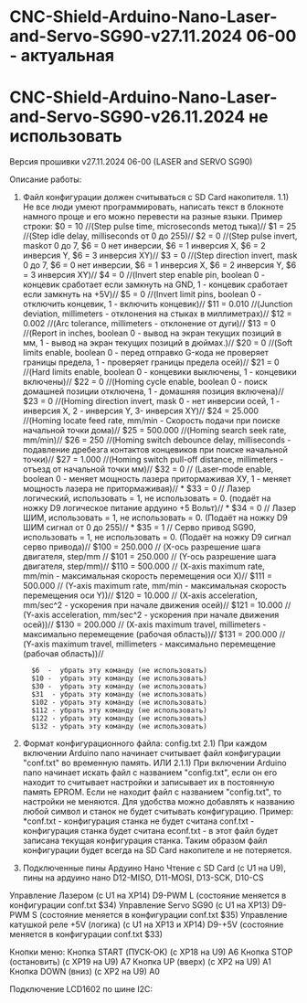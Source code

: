 # CNC-Shield-Arduino-Nano-Laser-and-Servo-SG90-v27.11.2024 06-00 - актуальная
# CNC-Shield-Arduino-Nano-Laser-and-Servo-SG90-v26.11.2024 не использовать

Версия прошивки v27.11.2024 06-00 (LASER and SERVO SG90)

Описание работы:
1) Файл конфигурации должен считываться с SD Card накопителя.
   1.1) Не все люди умеют программировать, написать текст в блокноте намного проще и его можно перевести на разные языки.
        Пример строки: 
         $0 = 10 //(Step pulse time, microseconds метод тыка)//
         $1 = 25 //(Step idle delay, milliseconds от 0 до 255)//
         $2 = 0 //(Step pulse invert, maskот 0 до 7, $6 = 0 нет инверсии, $6 = 1 инверсия X, $6 = 2 инверсия Y, $6 = 3 инверсия XY)//
         $3 = 0 //(Step direction invert, mask 0 до 7, $6 = 0 нет инверсии, $6 = 1 инверсия X, $6 = 2 инверсия Y, $6 = 3 инверсия XY)//
         $4 = 0 //(Invert step enable pin, boolean 0 - концевик сработает если замкнуть на GND, 1 - концевик сработает если замкнуть на +5V)//
         $5 = 0 //(Invert limit pins, boolean 0 - отключить концевик, 1 - включить концевик)//
         $11 = 0.010 //(Junction deviation, millimeters - отклонения на стыках в миллиметрах)//
         $12 = 0.002 //(Arc tolerance, millimeters - отклонение от дуги)//
         $13 = 0 //(Report in inches, boolean 0 - вывод на экран текущих позиций в мм, 1 - вывод на экран текущих позиций в дюймах.)//
         $20 = 0 //(Soft limits enable, boolean 0 - перед отправко G-кода не проверяет границы предела, 1 - проверяет границы предела осей)//
         $21 = 0 //(Hard limits enable, boolean 0 - концевики выключены, 1 - концевики включены)//
         $22 = 0 //(Homing cycle enable, boolean 0 - поиск домашней позиции отключена, 1 - домашняя позиция включена)//
         $23 = 0 //(Homing direction invert, mask 0 - нет инверсии осей, 1 - инверсия X, 2 - инверсия Y, 3- инверсия XY)//
         $24 = 25.000 //(Homing locate feed rate, mm/min - Скорость подачи при поиске начальной точки дома)//
         $25 = 500.000 //(Homing search seek rate, mm/min)//
         $26 = 250 //(Homing switch debounce delay, milliseconds - подавление дребезга контактов концевиков при поиске начальной точки)//
         $27 = 1.000 //(Homing switch pull-off distance, millimeters - отъезд от начальной точки мм)//
         $32 = 0 // (Laser-mode enable, boolean 0 - меняет мощность лазера притормаживая ХУ, 1 - меняет мощность лазера не притормаживая)//
       * $33 = 0 // Лазер логический, использовать = 1, не использовать = 0. (подаёт на ножку D9 логическое питание ардуино +5 Вольт)//
       * $34 = 0 // Лазер ШИМ, использовать = 1, не использовать = 0. (Подаёт на ножку D9 ШИМ сигнал от 0 до 255)//
       * $35 = 1 // Серво привод SG90, использовать = 1, не использовать = 0. (Подаёт на ножку D9 сигнал серво привода)//
         $100 = 250.000 // (X-ось разрешение шага двигателя, step/mm // 
         $101 = 250.000 // (Y-ось разрешение шага двигателя, step/mm)//
         $110 = 500.000 // (X-axis maximum rate, mm/min - максимальная скорость перемещения оси X)//
         $111 = 500.000 // (Y-axis maximum rate, mm/min - максимальная скорость перемещения оси Y))//
         $120 = 10.000  // (X-axis acceleration, mm/sec^2 - ускорения при начале движения осей)//
         $121 = 10.000  // (Y-axis acceleration, mm/sec^2 - ускорения при начале движения осей))//
         $130 = 200.000 // (X-axis maximum travel, millimeters - максимально перемещение (рабочая область))//
         $131 = 200.000 // (Y-axis maximum travel, millimeters - максимально перемещение (рабочая область))//
                  
         $6  -  убрать эту команду (не использовать)
         $10 -  убрать эту команду (не использовать)
         $30 -  убрать эту команду (не использовать)
         $31  - убрать эту команду (не использовать)
         $102 - убрать эту команду (не использовать)
         $112 - убрать эту команду (не использовать)
         $122 - убрать эту команду (не использовать)
         $132 - убрать эту команду (не использовать)

2) Формат конфигурационного файла: config.txt
   2.1) При каждом включении Arduino nano начинает считывает файл конфигурации "conf.txt" во временную память.
   ИЛИ
   2.1.1) При включении Arduino nano начинает искать файл с названием "config.txt", если он его находит то считывает настройки и записывает их в постоянную память EPROM. Если не находит файл с названием "config.txt", то настройки не меняются. 
          Для удобства можно добавлять к названию любой символ и станок не будет считывать конфигурацию.
          Пример: 
                 *conf.txt - конфигурация станка не будет считана 
                  conf.txt - конфигурация станка будет считана
                 econf.txt - в этот файл будет записана текущая конфигурация станка.
          Таким образом файл конфигурации будет всегда на SD Card накопителе и не потеряется.

3) Подключенные пины Ардуино Нано
Чтение с SD Card (с U1 на U9), пины на ардуино нано D12-MISO, D11-MOSI, D13-SCK, D10-CS

Управление Лазером (с U1 на XP14) D9-PWM L (состояние меняется в конфигурации conf.txt $34)
Управление Servo SG90 (с U1 на XP13) D9-PWM S (состояние меняется в конфигурации conf.txt $35)
Управление катушкой реле +5V (логика) (с U1 на ХР13 и XP14) D9-+5V (состояние меняется в конфигурации conf.txt $33)

Кнопки меню:
Кнопка START (ПУСК-OK) (с XP18 на U9) A6
Кнопка STOP (остановить) (с XP19 на U9) A7
Кнопка UP (вверх) (с XP2 на U9) A1
Кнопка DOWN (вниз) (с XP2 на U9) A0

Подключение LCD1602 по шине I2C:









